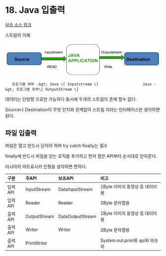 # 18. Java 입출력

[실습 소스 링크](https://github.com/jinrang2/TJS_BigData/tree/master/src/1_JAVA/ch18_io/src/com/lec)

스트림의 이해

![&#xC790;&#xBC14; &#xC2A4;&#xD2B8;&#xB9BC;](../../.gitbook/assets/java-input-output-stream.jpg)

```text
   프로그램 외부 -&gt; Java \[ Inputstream \]                    Java -&gt; 프로그램 외부\[ OutputStream \]
```

데이터는 단방향 으로만 가능하다 동시에 두개의 스트림이 존재 할수 없다.

Source나 Destination이 무엇 인지와 관계없이 스트림 이라는 인터페이스만 생각하면 된다.

## 파일 입출력

파일은 열고 반드시 닫아야 하며 try catch finally는 필수

finally에 반드시 파일을 닫는 로직을 추가하고 먼저 열은 API부터 순서대로 닫아준다.

러시아의 마트료시카 인형을 생각하면 편하다.

| 구분 | 주API | 보조API | 비고 |
| :--- | :--- | :--- | :--- |
| 입력API | InputStream | DataInputStream | 1Byte 이미지 동영상 등 데이터용 |
| 입력API | Reader | Reader | 2Byte 문자열용 |
| 출력API | OutputStream | DataOutputStream | 1Byte 이미지 동영상 등 데이터용 |
| 출력API | Writer | Writer | 2Byte 문자열용 |
| 출력API | PrintWriter |  | System.out.print류 api와 비슷하 |


